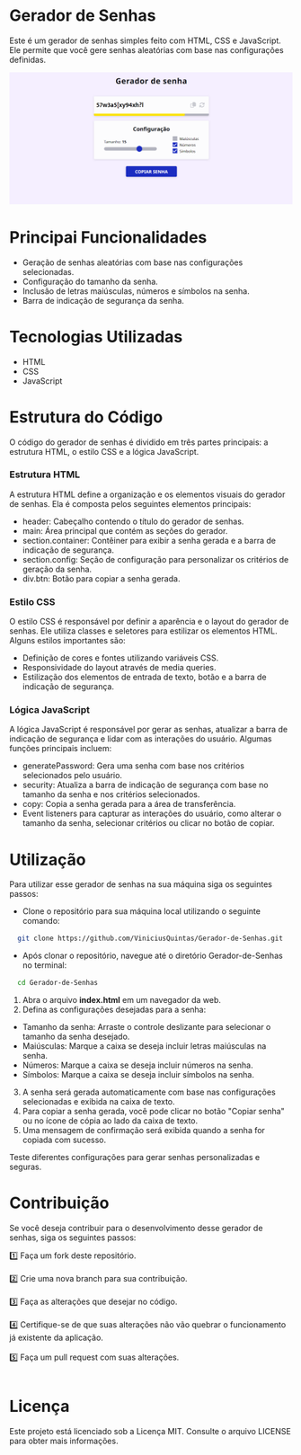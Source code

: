 # Gerador de Senhas 
Este é um gerador de senhas simples feito com HTML, CSS e JavaScript. Ele permite que você gere senhas aleatórias com base nas configurações definidas.

<img src="screenshot/img.png">

# Principai Funcionalidades
- Geração de senhas aleatórias com base nas configurações selecionadas.
- Configuração do tamanho da senha.
- Inclusão de letras maiúsculas, números e símbolos na senha.
- Barra de indicação de segurança da senha.

# Tecnologias Utilizadas
- HTML
- CSS
- JavaScript

# Estrutura do Código
O código do gerador de senhas é dividido em três partes principais: a estrutura HTML, o estilo CSS e a lógica JavaScript.

### Estrutura HTML
A estrutura HTML define a organização e os elementos visuais do gerador de senhas. Ela é composta pelos seguintes elementos principais:

- header: Cabeçalho contendo o título do gerador de senhas.
- main: Área principal que contém as seções do gerador.
- section.container: Contêiner para exibir a senha gerada e a barra de indicação de segurança.
- section.config: Seção de configuração para personalizar os critérios de geração da senha.
- div.btn: Botão para copiar a senha gerada.

### Estilo CSS
O estilo CSS é responsável por definir a aparência e o layout do gerador de senhas. Ele utiliza classes e seletores para estilizar os elementos HTML. Alguns estilos importantes são:

- Definição de cores e fontes utilizando variáveis CSS.
- Responsividade do layout através de media queries.
- Estilização dos elementos de entrada de texto, botão e a barra de indicação de segurança.


### Lógica JavaScript
A lógica JavaScript é responsável por gerar as senhas, atualizar a barra de indicação de segurança e lidar com as interações do usuário. Algumas funções principais incluem:

- generatePassword: Gera uma senha com base nos critérios selecionados pelo usuário.
- security: Atualiza a barra de indicação de segurança com base no tamanho da senha e nos critérios selecionados.
- copy: Copia a senha gerada para a área de transferência.
- Event listeners para capturar as interações do usuário, como alterar o tamanho da senha, selecionar critérios ou clicar no botão de copiar.

# Utilização
Para utilizar esse gerador de senhas na sua máquina siga os seguintes passos:
- Clone o repositório para sua máquina local utilizando o seguinte comando:
```bash
  git clone https://github.com/ViniciusQuintas/Gerador-de-Senhas.git
```
- Após clonar o repositório, navegue até o diretório Gerador-de-Senhas no terminal:
```bash
  cd Gerador-de-Senhas
```
1. Abra o arquivo **index.html** em um navegador da web.
2. Defina as configurações desejadas para a senha:
- Tamanho da senha: Arraste o controle deslizante para selecionar o tamanho da senha desejado.
- Maiúsculas: Marque a caixa se deseja incluir letras maiúsculas na senha.
- Números: Marque a caixa se deseja incluir números na senha.
- Símbolos: Marque a caixa se deseja incluir símbolos na senha.
3. A senha será gerada automaticamente com base nas configurações selecionadas e exibida na caixa de texto.
4. Para copiar a senha gerada, você pode clicar no botão "Copiar senha" ou no ícone de cópia ao lado da caixa de texto.
5. Uma mensagem de confirmação será exibida quando a senha for copiada com sucesso.

Teste diferentes configurações para gerar senhas personalizadas e seguras.

# Contribuição
Se você deseja contribuir para o desenvolvimento desse gerador de senhas, siga os seguintes passos:

1️⃣ Faça um fork deste repositório. 
<br>
<br>
2️⃣ Crie uma nova branch para sua contribuição. 
<br>
<br>
3️⃣ Faça as alterações que desejar no código. 
<br>
<br>
4️⃣  Certifique-se de que suas alterações não vão quebrar o funcionamento já existente da aplicação. 
<br>
<br>
5️⃣ Faça um pull request com suas alterações. 
<br>
<br>

# Licença
Este projeto está licenciado sob a Licença MIT. Consulte o arquivo LICENSE para obter mais informações.
